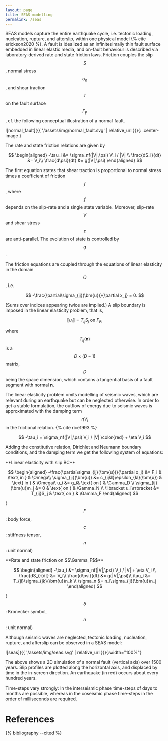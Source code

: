 ```yaml
---
layout: page
title: SEAS modelling
permalink: /seas
---
```


SEAS models capture the entire earthquake cycle, i.e. tectonic loading, nucleation, rupture,
and afterslip, within one physical model {% cite erickson2020 %}.
A fault is idealized as an infinitesimally thin fault surface embedded in linear elastic media,
and on-fault behaviour is described via laboratory-derived rate and state friction laws.
Friction couples the slip $$S$$, normal stress $$\sigma_n$$, and shear
traction $$\tau$$ on the fault surface $$\Gamma_F$$, cf. the following conceptual
illustration of a normal fault.

![normal_fault]({{ '/assets/img/normal_fault.svg' | relative_url }}){: .center-image }

The rate and state friction relations are given by

$$
\begin{aligned}
    -\tau_i &= \sigma_nf(|V|,\psi) V_i / |V| \\
    \frac{dS_i}{dt} &= V_i\\
    \frac{d\psi}{dt} &= g(|V|,\psi)
\end{aligned}
$$

The first equation states that shear traction is proportional to normal stress times a coefficient
of friction $$f$$, where $$f$$ depends on the slip-rate and a single state variable.
Moreover, slip-rate $$V$$ and shear stress $$\tau$$ are anti-parallel.
The evolution of state is controlled by $$g$$.

The friction equations are coupled through the equations of linear elasticity in the domain
$$\Omega$$, i.e.

$$
    -\frac{\partial\sigma_{ij}(\bm{u})}{\partial x_j} = 0.
$$

(Sums over indices appearing twice are implied.)
A slip boundary is imposed in the linear elasticity problem, that is,

$$
    \llbracket u_i\rrbracket = T_{ij}S_j \text{ on } \Gamma_F,
$$

where $$T_{ij}(\bm{n})$$ is a $$D \times (D-1)$$ matrix, $$D$$ being the space dimension,
which contains a tangential basis of a fault segment with normal **n**.

The linear elasticity problem omits modelling of seismic waves, which are relevant during an earthquake
but can be neglected otherwise.
In order to get a stable formulation, the outflow of energy due to seismic waves is approximated
with the damping term $$\eta V_i$$ in the frictional relation. {% cite rice1993 %}

$$
    -\tau_i = \sigma_nf(|V|,\psi) V_i / |V| \color{red} + \eta V_i
$$

Adding the constitutive relation, Dirichlet and Neumann boundary conditions, and the damping
term we get the following system of equations: 

<a name="seas-equations"></a>

<div class="columns_wrap">
<div class="column50" markdown="1">
**Linear elasticity with slip BC**

$$
\begin{aligned}
    -\frac{\partial\sigma_{ij}(\bm{u})}{\partial x_j} &= F_i & \text{ in } & \Omega\\
    \sigma_{ij}(\bm{u}) &= c_{ijkl}\epsilon_{kl}(\bm{u}) & \text{ in } & \Omega\\
    u_i &= g_i& \text{ on } & \Gamma_D \\
    \sigma_{ij}(\bm{u})n_j &= 0 & \text{ on } & \Gamma_N \\
    \llbracket u_i\rrbracket &= T_{ij}S_j & \text{ on } & \Gamma_F
\end{aligned}
$$

($$F$$: body force, $$c$$: stiffness tensor,
$$n$$: unit normal)
</div>
<div class="column50" markdown="1">
**Rate and state friction on $$\Gamma_F$$**

$$
\begin{aligned}
    -\tau_i &= \sigma_nf(|V|,\psi) V_i / |V| + \eta V_i \\
    \frac{dS_i}{dt} &= V_i\\
    \frac{d\psi}{dt} &= g(|V|,\psi)\\
    \tau_i &= T_{ji}\sigma_{jk}(\bm{u})n_k \\
    \sigma_n &= n_i\sigma_{ij}(\bm{u})n_j
\end{aligned}
$$

($$\delta$$: Kronecker symbol,
$$n$$: unit normal)
</div>
</div>


Although seismic waves are neglected, tectonic loading, nucleation, rupture, and afterslip
can be observed in a SEAS model:

<a name="seas-example"></a>

![seas]({{ '/assets/img/seas.svg' | relative_url }}){:width="100%"}

The above shows a 2D simulation of a normal fault (vertical axis) over 1500 years.
Slip profiles are plotted along the horizontal axis, and displaced by time in the
in-screen direction.
An earthquake (in red) occurs about every hundred years.

Time-steps vary strongly: In the interseismic phase time-steps of days to months are possible,
whereas in the coseismic phase time-steps in the order of milliseconds are required.


References
==========

{% bibliography --cited %}
